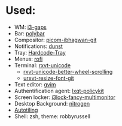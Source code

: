 # Used:
* WM: [i3-gaps](https://github.com/Airblader/i3)
* Bar: [polybar](https://github.com/polybar/polybar)
* Compositor: [picom-ibhagwan-git](https://github.com/ibhagwan/picom)
* Notifications: [dunst](https://github.com/dunst-project/dunst)
* Tray: [Hardcode-Tray](https://github.com/bilelmoussaoui/Hardcode-Tray)
* Menus: [rofi](https://github.com/davatorium/rofi)
* Terminal: [rxvt-unicode](http://software.schmorp.de/pkg/rxvt-unicode.html)
    * [rxvt-unicode-better-wheel-scrolling](https://github.com/jjk-jacky/abs/tree/master/rxvt-unicode-better-wheel-scrolling)
    * [urxvt-resize-font-git](https://github.com/simmel/urxvt-resize-font/blob/master/resize-font)
* Text editor: [gvim](https://www.vim.org/)
* Authentification agent: [lxqt-policykit](https://github.com/lxqt/lxqt-policykit)
* Screen locker: [i3lock-fancy-multimonitor](https://github.com/guimeira/i3lock-fancy-multimonitor)
* Desktop Background: [nitrogen](http://projects.l3ib.org/nitrogen/)
* [Autotiling](https://github.com/nwg-piotr/autotiling)
* Shell: zsh, theme: robbyrussell


